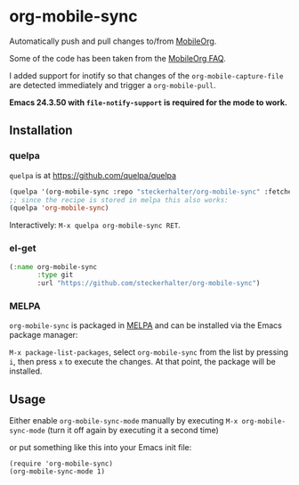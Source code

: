 # org-mobile-sync

Automatically push and pull changes to/from [MobileOrg](http://orgmode.org/manual/MobileOrg.html).

Some of the code has been taken from the [MobileOrg FAQ](https://github.com/matburt/mobileorg-android/wiki/FAQ).

I added support for inotify so that changes of the `org-mobile-capture-file` are detected immediately and trigger a `org-mobile-pull`.

**Emacs 24.3.50 with `file-notify-support` is required for the mode to work.**

## Installation

### quelpa

`quelpa` is at https://github.com/quelpa/quelpa

```lisp
(quelpa '(org-mobile-sync :repo "steckerhalter/org-mobile-sync" :fetcher github))
;; since the recipe is stored in melpa this also works:
(quelpa 'org-mobile-sync)
```
Interactively: `M-x quelpa org-mobile-sync RET`.

### el-get

```lisp
(:name org-mobile-sync
       :type git
       :url "https://github.com/steckerhalter/org-mobile-sync")
```

### MELPA

`org-mobile-sync` is packaged in [MELPA](http://melpa.milkbox.net/) and can be installed via the Emacs package manager:

`M-x package-list-packages`, select `org-mobile-sync` from the list by pressing `i`, then press `x` to execute the changes. At that point, the package will be installed.

## Usage

Either enable `org-mobile-sync-mode` manually by executing `M-x org-mobile-sync-mode` (turn it off again by executing it a second time)

or put something like this into your Emacs init file:

    (require 'org-mobile-sync)
    (org-mobile-sync-mode 1)
